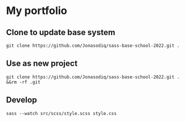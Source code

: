 # My portfolio

## Clone to update base system
`git clone https://github.com/Jonasodiq/sass-base-school-2022.git .`
## Use as new project
`git clone https://github.com/Jonasodiq/sass-base-school-2022.git . &&rm -rf .git`

## Develop
`sass --watch src/scss/style.scss style.css`
